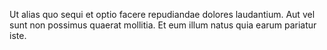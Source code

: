 Ut alias quo sequi et optio facere repudiandae dolores laudantium. Aut vel sunt non possimus quaerat mollitia. Et eum illum natus quia earum pariatur iste.